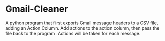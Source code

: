 # Gmail-Cleaner
A python program that first exports Gmail message headers to a CSV file, adding an Action Column. Add actions to the action column, then pass the file back to the program. Actions will be taken for each message.
